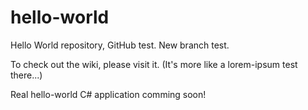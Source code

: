 # hello-world
Hello World repository, GitHub test.
New branch test.

To check out the wiki, please visit it. (It's more like a lorem-ipsum test there...)

Real hello-world C# application comming soon!
